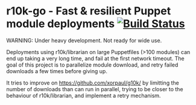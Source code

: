 # r10k-go - Fast &amp; resilient Puppet module deployments  [![Build Status](https://travis-ci.org/yannh/r10k-go.svg?branch=master)](https://travis-ci.org/yannh/r10k-go)

WARNING: Under heavy development. Not ready for wide use.

Deployments using r10k/librarian on large Puppetfiles (>100 modules) can end up taking a very long time, and fail at the first network timeout. The goal of this project is to parallelize module download, and retry failed downloads a few times before giving up.

It tries to improve on https://github.com/xorpaul/g10k/ by limitting the number of downloads than can run in parallel, trying to be closer to the behaviour of r10k/librarian, and implement a retry mechanism.
